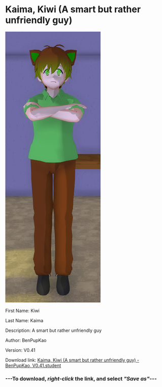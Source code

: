 # Kaima, Kiwi (A smart but rather unfriendly guy)

<img src = "https://raw.githubusercontent.com/Arbiter1223/Daigaku-Gurashi-Custom-Students/master/Students/Files/Kaima%2C%20Kiwi%20(A%20smart%20but%20rather%20unfriendly%20guy).png">

First Name: Kiwi

Last Name: Kaima

Description: A smart but rather unfriendly guy

Author: BenPupKao

Version: V0.41

Download link: <a href="https://raw.githubusercontent.com/Arbiter1223/Daigaku-Gurashi-Custom-Students/master/Students/Files/Kaima%2C%20Kiwi%20(A%20smart%20but%20rather%20unfriendly%20guy)%20-%20BenPupKao%2C%20V0.41.student">Kaima, Kiwi (A smart but rather unfriendly guy) - BenPupKao, V0.41.student</a>

### ---**To download, _right-click_ the link, and select _"Save as"_**---
